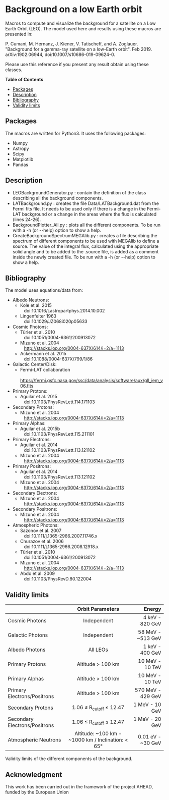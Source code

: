<h1>Background on a low Earth orbit</h1>

Macros to compute and visualize the background for a satellite on a Low Earth Orbit (LEO). 
The model used here and results using these macros are presented in:

P. Cumani, M. Hernanz, J. Kiener, V. Tatischeff, and A. Zoglauer. "Background for a gamma-ray satellite on a low-Earth orbit". Feb 2019. arXiv:1902.06944, doi:10.1007/s10686-019-09624-0.

Please use this reference if you present any result obtain using these classes.

**Table of Contents**

* [Packages](#packages)
* [Description](#description)
* [Bibliography](#bibliography)
* [Validity limits](#limits)

<h2>Packages</h2>
The macros are written for Python3. It uses the following packages:

* Numpy
* Astropy
* Scipy
* Matplotlib
* Pandas

<h2>Description</h2>

* LEOBackgroundGenerator.py : contain the definition of the class describing all the background components.
* LATBackground.py : creates the file Data/LATBackground.dat from the Fermi fits file. It needs to be used only if there is a change in the Fermi-LAT background or a change in the areas where the flux is calculated (lines 24-26).
* BackgroundPlotter_All.py : plots all the different components. To be run with a -h (or --help) option to show a help.
* CreateBackgroundSpectrumMEGAlib.py : creates a file describing the spectrum of different components to be used with MEGAlib to define a source. The value of the integral flux, calculated using the appropriate solid angle and to be added to the .source file, is added as a comment inside the newly created file. To be run with a -h (or --help) option to show a help.

<h2>Bibliography</h2>
The model uses equations/data from:

* Albedo Neutrons: 
  - Kole et al. 2015\
&nbsp;&nbsp; doi:10.1016/j.astropartphys.2014.10.002
  - Lingenfelter 1963\
&nbsp;&nbsp; doi:10.1029/JZ068i020p05633
* Cosmic Photons: 
  - Türler et al. 2010\
&nbsp;&nbsp; doi:10.1051/0004-6361/200913072
  - Mizuno et al. 2004\
&nbsp;&nbsp; http://stacks.iop.org/0004-637X/614/i=2/a=1113
  - Ackermann et al. 2015\
&nbsp;&nbsp; doi:10.1088/0004-637X/799/1/86
* Galactic Center/Disk: 
  - Fermi-LAT collaboration\
&nbsp;&nbsp; https://fermi.gsfc.nasa.gov/ssc/data/analysis/software/aux/gll_iem_v06.fits
* Primary Protons: 
  - Aguilar et al. 2015\
&nbsp;&nbsp; doi:10.1103/PhysRevLett.114.171103
* Secondary Protons: 
  - Mizuno et al. 2004\
&nbsp;&nbsp; http://stacks.iop.org/0004-637X/614/i=2/a=1113
* Primary Alphas:  
  - Aguilar et al. 2015b\
&nbsp;&nbsp; doi:10.1103/PhysRevLett.115.211101
* Primary Electrons: 
  - Aguilar et al. 2014\
&nbsp;&nbsp; doi:10.1103/PhysRevLett.113.121102
  - Mizuno et al. 2004\
&nbsp;&nbsp; http://stacks.iop.org/0004-637X/614/i=2/a=1113
* Primary Positrons: 
  - Aguilar et al. 2014\
&nbsp;&nbsp; doi:10.1103/PhysRevLett.113.121102
  - Mizuno et al. 2004\
&nbsp;&nbsp; http://stacks.iop.org/0004-637X/614/i=2/a=1113
* Secondary Electrons: 
  - Mizuno et al. 2004\
&nbsp;&nbsp; http://stacks.iop.org/0004-637X/614/i=2/a=1113
* Secondary Positrons: 
  - Mizuno et al. 2004\
&nbsp;&nbsp;  http://stacks.iop.org/0004-637X/614/i=2/a=1113
* Atmospheric Photons: 
  - Sazonov et al. 2007\
&nbsp;&nbsp; doi:10.1111/j.1365-2966.2007.11746.x
  - Churazov et al. 2006\
&nbsp;&nbsp;  doi:10.1111/j.1365-2966.2008.12918.x
  - Türler et al. 2010\
&nbsp;&nbsp; doi:10.1051/0004-6361/200913072
  - Mizuno et al. 2004\
&nbsp;&nbsp; http://stacks.iop.org/0004-637X/614/i=2/a=1113
  - Abdo et al. 2009\
&nbsp;&nbsp; doi:10.1103/PhysRevD.80.122004

<h2>Validity limits</h2><a name="limits"/>

| | Orbit Parameters | Energy |
| :--- | :---: | ---:|
| Cosmic Photons | Independent | 4 keV - 820 GeV
| Galactic Photons | Independent | 58 MeV -  ~513 GeV
| Albedo Photons | All LEOs | 1 keV - 400 GeV
| Primary Protons | Altitude > 100 km | 10 MeV - 10 TeV
| Primary Alphas | Altitude > 100 km | 10 MeV - 10 TeV
| Primary Electrons/Positrons | Altitude > 100 km | 570 MeV - 429 GeV
| Secondary Protons | 1.06	&le; R<sub>cutoff</sub> &le; 12.47 | 1 MeV - 10 GeV
| Secondary Electrons/Positrons | 1.06	&le; R<sub>cutoff</sub> &le; 12.47 | 1 MeV - 20 GeV
| Atmospheric Neutrons | Altitude: ~100 km - ~1000 km / Inclination: < 65&deg;| 0.01 eV - ~30 GeV

Validity limits of the different components of the background.

<h2>Acknowledgment</h2>
This work has been carried out in the framework of the project AHEAD, funded by the European Union
